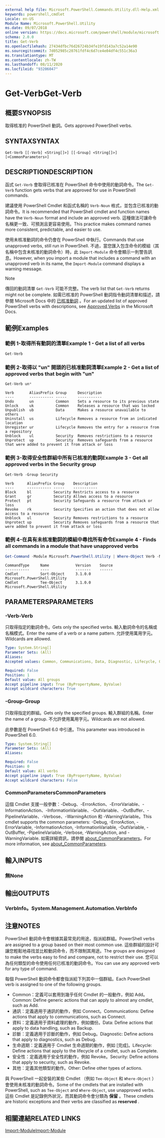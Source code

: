 ```yaml
---
external help file: Microsoft.PowerShell.Commands.Utility.dll-Help.xml
keywords: powershell,cmdlet
Locale: en-US
Module Name: Microsoft.PowerShell.Utility
ms.date: 09/07/2018
online version: https://docs.microsoft.com/powershell/module/microsoft.powershell.utility/get-verb?view=powershell-7.1&WT.mc_id=ps-gethelp
schema: 2.0.0
title: Get-Verb
ms.openlocfilehash: 27434dfbc76d26724b34fe19fd143a7c52a14e90
ms.sourcegitcommit: 7d052985c20761fdf4c6d7ce4e04df4c551c36a3
ms.translationtype: MT
ms.contentlocale: zh-TW
ms.lasthandoff: 08/11/2020
ms.locfileid: "93206047"
---
```

# <span data-ttu-id="24db8-103">Get-Verb</span><span class="sxs-lookup"><span data-stu-id="24db8-103">Get-Verb</span></span>

## <span data-ttu-id="24db8-104">概要</span><span class="sxs-lookup"><span data-stu-id="24db8-104">SYNOPSIS</span></span>
<span data-ttu-id="24db8-105">取得核准的 PowerShell 動詞。</span><span class="sxs-lookup"><span data-stu-id="24db8-105">Gets approved PowerShell verbs.</span></span>

## <span data-ttu-id="24db8-106">SYNTAX</span><span class="sxs-lookup"><span data-stu-id="24db8-106">SYNTAX</span></span>

```
Get-Verb [[-Verb] <String[]>] [[-Group] <String[]>] [<CommonParameters>]
```

## <span data-ttu-id="24db8-107">DESCRIPTION</span><span class="sxs-lookup"><span data-stu-id="24db8-107">DESCRIPTION</span></span>

<span data-ttu-id="24db8-108">函式 `Get-Verb` 會取得已核准在 PowerShell 命令中使用的動詞命令。</span><span class="sxs-lookup"><span data-stu-id="24db8-108">The `Get-Verb` function gets verbs that are approved for use in PowerShell commands.</span></span>

<span data-ttu-id="24db8-109">建議使用 PowerShell Cmdlet 和函式名稱的 `Verb-Noun` 格式，並包含已核准的動詞命令。</span><span class="sxs-lookup"><span data-stu-id="24db8-109">It is recommended that PowerShell cmdlet and function names have the `Verb-Noun` format and include an approved verb.</span></span> <span data-ttu-id="24db8-110">這種做法可讓命令名稱更一致、可預測且更容易使用。</span><span class="sxs-lookup"><span data-stu-id="24db8-110">This practice makes command names more consistent, predictable, and easier to use.</span></span>

<span data-ttu-id="24db8-111">使用未核准動詞的命令仍會在 PowerShell 中執行。</span><span class="sxs-lookup"><span data-stu-id="24db8-111">Commands that use unapproved verbs, still run in PowerShell.</span></span> <span data-ttu-id="24db8-112">不過，當您匯入包含命令的模組（其名稱中包含未核准的動詞命令）時，此 `Import-Module` 命令會顯示一則警告訊息。</span><span class="sxs-lookup"><span data-stu-id="24db8-112">However, when you import a module that includes a command with an unapproved verb in its name, the `Import-Module` command displays a warning message.</span></span>

> [!NOTE]
> <span data-ttu-id="24db8-113">傳回的動詞清單 `Get-Verb` 可能不完整。</span><span class="sxs-lookup"><span data-stu-id="24db8-113">The verb list that `Get-Verb` returns might not be complete.</span></span> <span data-ttu-id="24db8-114">如需已核准的 PowerShell 動詞指令動詞清單和描述，請參閱 Microsoft Docs 中的 [已核准動詞](../../docs-conceptual/developer/cmdlet/approved-verbs-for-windows-powershell-commands.md) 。</span><span class="sxs-lookup"><span data-stu-id="24db8-114">For an updated list of approved PowerShell verbs with descriptions, see [Approved Verbs](../../docs-conceptual/developer/cmdlet/approved-verbs-for-windows-powershell-commands.md) in the Microsoft Docs.</span></span>

## <span data-ttu-id="24db8-115">範例</span><span class="sxs-lookup"><span data-stu-id="24db8-115">Examples</span></span>

### <span data-ttu-id="24db8-116">範例 1-取得所有動詞的清單</span><span class="sxs-lookup"><span data-stu-id="24db8-116">Example 1 - Get a list of all verbs</span></span>

```powershell
Get-Verb
```

### <span data-ttu-id="24db8-117">範例 2-取得以 "un" 開頭的已核准動詞清單</span><span class="sxs-lookup"><span data-stu-id="24db8-117">Example 2 - Get a list of approved verbs that begin with "un"</span></span>

```powershell
Get-Verb un*
```

```Output
Verb       AliasPrefix Group     Description
----       ----------- -----     -----------
Undo       un          Common    Sets a resource to its previous state
Unlock     uk          Common    Releases a resource that was locked
Unpublish  ub          Data      Makes a resource unavailable to others
Uninstall  us          Lifecycle Removes a resource from an indicated location
Unregister ur          Lifecycle Removes the entry for a resource from a repository
Unblock    ul          Security  Removes restrictions to a resource
Unprotect  up          Security  Removes safeguards from a resource that were added to prevent it from attack or loss
```

### <span data-ttu-id="24db8-118">範例 3-取得安全性群組中所有已核准的動詞</span><span class="sxs-lookup"><span data-stu-id="24db8-118">Example 3 - Get all approved verbs in the Security group</span></span>

```powershell
Get-Verb -Group Security
```

```Output
Verb      AliasPrefix Group    Description
----      ----------- -----    -----------
Block     bl          Security Restricts access to a resource
Grant     gr          Security Allows access to a resource
Protect   pt          Security Safeguards a resource from attack or loss
Revoke    rk          Security Specifies an action that does not allow access to a resource
Unblock   ul          Security Removes restrictions to a resource
Unprotect up          Security Removes safeguards from a resource that were added to prevent it from attack or loss
```

### <span data-ttu-id="24db8-119">範例 4-在具有未核准動詞的模組中尋找所有命令</span><span class="sxs-lookup"><span data-stu-id="24db8-119">Example 4 - Finds all commands in a module that have unapproved verbs</span></span>

```powershell
Get-Command -Module Microsoft.PowerShell.Utility | Where-Object Verb -NotIn (Get-Verb).Verb
```

```Output
CommandType     Name            Version    Source
-----------     ----            -------    ------
Cmdlet          Sort-Object     3.1.0.0    Microsoft.PowerShell.Utility
Cmdlet          Tee-Object      3.1.0.0    Microsoft.PowerShell.Utility
```

## <span data-ttu-id="24db8-120">PARAMETERS</span><span class="sxs-lookup"><span data-stu-id="24db8-120">PARAMETERS</span></span>

### <span data-ttu-id="24db8-121">-Verb</span><span class="sxs-lookup"><span data-stu-id="24db8-121">-Verb</span></span>

<span data-ttu-id="24db8-122">只取得指定的動詞命令。</span><span class="sxs-lookup"><span data-stu-id="24db8-122">Gets only the specified verbs.</span></span> <span data-ttu-id="24db8-123">輸入動詞命令的名稱或名稱模式。</span><span class="sxs-lookup"><span data-stu-id="24db8-123">Enter the name of a verb or a name pattern.</span></span> <span data-ttu-id="24db8-124">允許使用萬用字元。</span><span class="sxs-lookup"><span data-stu-id="24db8-124">Wildcards are allowed.</span></span>

```yaml
Type: System.String[]
Parameter Sets: (All)
Aliases:
Accepted values: Common, Communications, Data, Diagnostic, Lifecycle, Other, Security

Required: False
Position: 1
Default value: All groups
Accept pipeline input: True (ByPropertyName, ByValue)
Accept wildcard characters: True
```

### <span data-ttu-id="24db8-125">-Group</span><span class="sxs-lookup"><span data-stu-id="24db8-125">-Group</span></span>

<span data-ttu-id="24db8-126">只取得指定的群組。</span><span class="sxs-lookup"><span data-stu-id="24db8-126">Gets only the specified groups.</span></span> <span data-ttu-id="24db8-127">輸入群組的名稱。</span><span class="sxs-lookup"><span data-stu-id="24db8-127">Enter the name of a group.</span></span> <span data-ttu-id="24db8-128">不允許使用萬用字元。</span><span class="sxs-lookup"><span data-stu-id="24db8-128">Wildcards are not allowed.</span></span>

<span data-ttu-id="24db8-129">此參數是在 PowerShell 6.0 中引進。</span><span class="sxs-lookup"><span data-stu-id="24db8-129">This parameter was introduced in PowerShell 6.0.</span></span>

```yaml
Type: System.String[]
Parameter Sets: (All)
Aliases:

Required: False
Position: 0
Default value: All verbs
Accept pipeline input: True (ByPropertyName, ByValue)
Accept wildcard characters: False
```

### <span data-ttu-id="24db8-130">CommonParameters</span><span class="sxs-lookup"><span data-stu-id="24db8-130">CommonParameters</span></span>

<span data-ttu-id="24db8-131">這個 Cmdlet 支援一般參數：-Debug、-ErrorAction、-ErrorVariable、-InformationAction、-InformationVariable、-OutVariable、-OutBuffer、-PipelineVariable、-Verbose、-WarningAction 和 -WarningVariable。</span><span class="sxs-lookup"><span data-stu-id="24db8-131">This cmdlet supports the common parameters: -Debug, -ErrorAction, -ErrorVariable, -InformationAction, -InformationVariable, -OutVariable, -OutBuffer, -PipelineVariable, -Verbose, -WarningAction, and -WarningVariable.</span></span> <span data-ttu-id="24db8-132">如需詳細資訊，請參閱 [about_CommonParameters](https://go.microsoft.com/fwlink/?LinkID=113216)。</span><span class="sxs-lookup"><span data-stu-id="24db8-132">For more information, see [about_CommonParameters](https://go.microsoft.com/fwlink/?LinkID=113216).</span></span>

## <span data-ttu-id="24db8-133">輸入</span><span class="sxs-lookup"><span data-stu-id="24db8-133">INPUTS</span></span>

### <span data-ttu-id="24db8-134">無</span><span class="sxs-lookup"><span data-stu-id="24db8-134">None</span></span>

## <span data-ttu-id="24db8-135">輸出</span><span class="sxs-lookup"><span data-stu-id="24db8-135">OUTPUTS</span></span>

### <span data-ttu-id="24db8-136">VerbInfo。</span><span class="sxs-lookup"><span data-stu-id="24db8-136">System.Management.Automation.VerbInfo</span></span>

## <span data-ttu-id="24db8-137">注意</span><span class="sxs-lookup"><span data-stu-id="24db8-137">NOTES</span></span>

<span data-ttu-id="24db8-138">PowerShell 動詞命令會根據其最常見的用途，指派給群組。</span><span class="sxs-lookup"><span data-stu-id="24db8-138">PowerShell verbs are assigned to a group based on their most common use.</span></span> <span data-ttu-id="24db8-139">這些群組的設計可讓您輕鬆地尋找並比較動詞命令，而不限制其用途。</span><span class="sxs-lookup"><span data-stu-id="24db8-139">The groups are designed to make the verbs easy to find and compare, not to restrict their use.</span></span> <span data-ttu-id="24db8-140">您可以為任何類型的命令使用任何已核准的動詞命令。</span><span class="sxs-lookup"><span data-stu-id="24db8-140">You can use any approved verb for any type of command.</span></span>

<span data-ttu-id="24db8-141">每個 PowerShell 動詞命令都會指派給下列其中一個群組。</span><span class="sxs-lookup"><span data-stu-id="24db8-141">Each PowerShell verb is assigned to one of the following groups.</span></span>

- <span data-ttu-id="24db8-142">Common：定義可以套用到幾乎任何 Cmdlet 的一般動作，例如 Add。</span><span class="sxs-lookup"><span data-stu-id="24db8-142">Common: Define generic actions that can apply to almost any cmdlet, such as Add.</span></span>
- <span data-ttu-id="24db8-143">通訊：定義適用于通訊的動作，例如 Connect。</span><span class="sxs-lookup"><span data-stu-id="24db8-143">Communications: Define actions that apply to communications, such as Connect.</span></span>
- <span data-ttu-id="24db8-144">資料：定義適用于資料處理的動作，例如備份。</span><span class="sxs-lookup"><span data-stu-id="24db8-144">Data: Define actions that apply to data handling, such as Backup.</span></span>
- <span data-ttu-id="24db8-145">診斷：定義適用于診斷的動作，例如 Debug。</span><span class="sxs-lookup"><span data-stu-id="24db8-145">Diagnostic: Define actions that apply to diagnostics, such as Debug.</span></span>
- <span data-ttu-id="24db8-146">生命週期：定義適用于 Cmdlet 生命週期的動作，例如 [完成]。</span><span class="sxs-lookup"><span data-stu-id="24db8-146">Lifecycle: Define actions that apply to the lifecycle of a cmdlet, such as Complete.</span></span>
- <span data-ttu-id="24db8-147">安全性：定義適用于安全性的動作，例如 Revoke。</span><span class="sxs-lookup"><span data-stu-id="24db8-147">Security: Define actions that apply to security, such as Revoke.</span></span>
- <span data-ttu-id="24db8-148">其他：定義其他類型的動作。</span><span class="sxs-lookup"><span data-stu-id="24db8-148">Other: Define other types of actions.</span></span>

<span data-ttu-id="24db8-149">與 PowerShell 一起安裝的某些 Cmdlet （例如 `Tee-Object` 和 `Where-Object` ）會使用未核准的動詞命令。</span><span class="sxs-lookup"><span data-stu-id="24db8-149">Some of the cmdlets that are installed with PowerShell, such as `Tee-Object` and `Where-Object`, use unapproved verbs.</span></span> <span data-ttu-id="24db8-150">這些 Cmdlet 是記錄例外狀況，而其動詞命令會分類為 **保留** 。</span><span class="sxs-lookup"><span data-stu-id="24db8-150">These cmdlets are historic exceptions and their verbs are classified as **reserved** .</span></span>

## <span data-ttu-id="24db8-151">相關連結</span><span class="sxs-lookup"><span data-stu-id="24db8-151">RELATED LINKS</span></span>

[<span data-ttu-id="24db8-152">Import-Module</span><span class="sxs-lookup"><span data-stu-id="24db8-152">Import-Module</span></span>](../microsoft.powershell.core/import-module.md)

